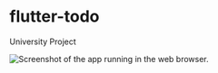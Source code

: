 # flutter-todo
University Project


![Screenshot of the app running in the web browser.](https://i.imgur.com/kzFuECq.png)
